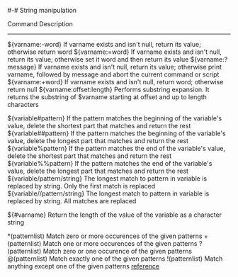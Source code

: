 #-# String manipulation

Command                                    Description
-------                                    -----------
${varname:-word}                           If varname exists and isn't null, return its value; otherwise return word
${varname:=word}                           If varname exists and isn't null, return its value; otherwise set it word and then return its value
${varname:?message}                        If varname exists and isn't null, return its value; otherwise print varname, followed by message and abort the current command or script
${varname:+word}                           If varname exists and isn't null, return word; otherwise return null
${varname:offset:length}                   Performs substring expansion. It returns the substring of $varname starting at offset and up to length characters

${variable#pattern}                        If the pattern matches the beginning of the variable's value, delete the shortest part that matches and return the rest
${variable##pattern}                       If the pattern matches the beginning of the variable's value, delete the longest part that matches and return the rest
${variable%pattern}                        If the pattern matches the end of the variable's value, delete the shortest part that matches and return the rest
${variable%%pattern}                       If the pattern matches the end of the variable's value, delete the longest part that matches and return the rest
${variable/pattern/string}                 The longest match to pattern in variable is replaced by string. Only the first match is replaced
${variable//pattern/string}                The longest match to pattern in variable is replaced by string. All matches are replaced

${#varname}                                Return the length of the value of the variable as a character string

*(patternlist)                             Match zero or more occurences of the given patterns
+(patternlist)                             Match one or more occurences of the given patterns
?(patternlist)                             Match zero or one occurence of the given patterns
@(patternlist)                             Match exactly one of the given patterns
!(patternlist)                             Match anything except one of the given patterns
[reference](https://github.com/vrachieru/cheatsheet)
